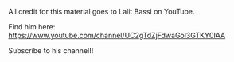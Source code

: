 All credit for this material goes to Lalit Bassi on YouTube.

Find him here: https://www.youtube.com/channel/UC2gTdZjFdwaGol3GTKY0IAA

Subscribe to his channel!!
